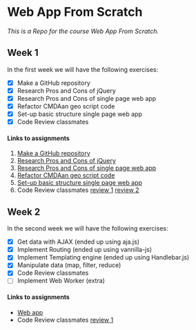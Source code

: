 # Web App From Scratch
_This is a Repo for the course Web App From Scratch._

## Week 1
In the first week we will have the following exercises:
- [x] Make a GitHub repository
- [x] Research Pros and Cons of jQuery
- [x] Research Pros and Cons of single page web app
- [x] Refactor CMDAan geo script code
- [x] Set-up basic structure single page web app
- [x] Code Review classmates

#### Links to assignments
1. [Make a GitHub repository](https://github.com/IanCStewart/minor-wafs)
2. [Research Pros and Cons of jQuery](https://github.com/IanCStewart/minor-wafs/blob/develop/assignment2/jquery-pros-cons.md)
3. [Research Pros and Cons of single page web app](https://github.com/IanCStewart/minor-wafs/blob/develop/assignment3/spa-pros-cons.md)
4. [Refactor CMDAan geo script code](https://github.com/IanCStewart/minor-wafs/blob/develop/assignment4/geo-script.js)
5. [Set-up basic structure single page web app](https://iancstewart.github.io/wafs/)
6. Code Review classmates [review 1](https://github.com/rijkvanzanten/minor-wafs/issues/3#event-953969125) [review 2](https://github.com/TuriGuilano/WAFS/issues/2)

## Week 2
In the second week we will have the following exercises:
- [x] Get data with AJAX (ended up using aja.js)
- [x] Implement Routing (ended up using vannilla-js)
- [x] Implement Templating engine (ended up using Handlebar.js)
- [x] Manipulate data (map, filter, reduce)
- [x] Code Review classmates
- [ ] Implement Web Worker (extra)

#### Links to assignments
- [Web app](https://github.com/IanCStewart/minor-wafs)
- Code Review classmates [review 1](https://github.com/rijkvanzanten/minor-wafs/pull/7)
